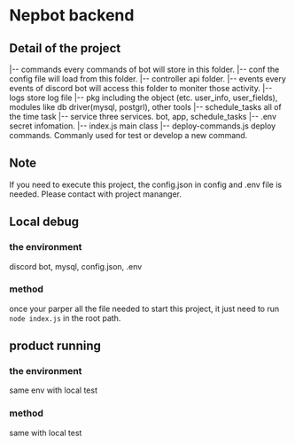 # Nepbot backend

## Detail of the project
|-- commands    every commands of bot will store in this folder.
|-- conf    the config file will load from this folder.
|-- controller    api folder.
|-- events    every events of discord bot will access this folder to moniter those activity.
|-- logs    store log file
|-- pkg   including the object (etc. user_info, user_fields), modules like db driver(mysql, postgrl), other tools
|-- schedule_tasks    all of the time task 
|-- service   three services. bot, app, schedule_tasks
|-- .env    secret infomation.
|-- index.js    main class
|-- deploy-commands.js    deploy commands. Commanly used for test or develop a new command.

## Note
If you need to execute this project, the config.json in config and .env file is needed. Please contact with project mananger.

## Local debug 
### the environment
discord bot, mysql, config.json, .env
### method
once your parper all the file needed to start this project, it just need to run `node index.js` in the root path.

## product running
### the environment
same env with local test
### method
same with local test